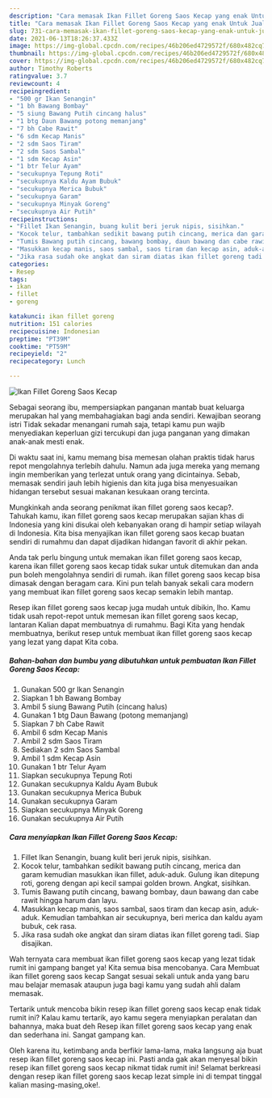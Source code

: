 ```yaml
---
description: "Cara memasak Ikan Fillet Goreng Saos Kecap yang enak Untuk Jualan"
title: "Cara memasak Ikan Fillet Goreng Saos Kecap yang enak Untuk Jualan"
slug: 731-cara-memasak-ikan-fillet-goreng-saos-kecap-yang-enak-untuk-jualan
date: 2021-06-13T18:26:37.433Z
image: https://img-global.cpcdn.com/recipes/46b206ed4729572f/680x482cq70/ikan-fillet-goreng-saos-kecap-foto-resep-utama.jpg
thumbnail: https://img-global.cpcdn.com/recipes/46b206ed4729572f/680x482cq70/ikan-fillet-goreng-saos-kecap-foto-resep-utama.jpg
cover: https://img-global.cpcdn.com/recipes/46b206ed4729572f/680x482cq70/ikan-fillet-goreng-saos-kecap-foto-resep-utama.jpg
author: Timothy Roberts
ratingvalue: 3.7
reviewcount: 4
recipeingredient:
- "500 gr Ikan Senangin"
- "1 bh Bawang Bombay"
- "5 siung Bawang Putih cincang halus"
- "1 btg Daun Bawang potong memanjang"
- "7 bh Cabe Rawit"
- "6 sdm Kecap Manis"
- "2 sdm Saos Tiram"
- "2 sdm Saos Sambal"
- "1 sdm Kecap Asin"
- "1 btr Telur Ayam"
- "secukupnya Tepung Roti"
- "secukupnya Kaldu Ayam Bubuk"
- "secukupnya Merica Bubuk"
- "secukupnya Garam"
- "secukupnya Minyak Goreng"
- "secukupnya Air Putih"
recipeinstructions:
- "Fillet Ikan Senangin, buang kulit beri jeruk nipis, sisihkan."
- "Kocok telur, tambahkan sedikit bawang putih cincang, merica dan garam kemudian masukkan ikan fillet, aduk-aduk. Gulung ikan ditepung roti, goreng dengan api kecil sampai golden brown. Angkat, sisihkan."
- "Tumis Bawang putih cincang, bawang bombay, daun bawang dan cabe rawit hingga harum dan layu."
- "Masukkan kecap manis, saos sambal, saos tiram dan kecap asin, aduk-aduk. Kemudian tambahkan air secukupnya, beri merica dan kaldu ayam bubuk, cek rasa."
- "Jika rasa sudah oke angkat dan siram diatas ikan fillet goreng tadi. Siap disajikan."
categories:
- Resep
tags:
- ikan
- fillet
- goreng

katakunci: ikan fillet goreng 
nutrition: 151 calories
recipecuisine: Indonesian
preptime: "PT39M"
cooktime: "PT59M"
recipeyield: "2"
recipecategory: Lunch

---
```



![Ikan Fillet Goreng Saos Kecap](https://img-global.cpcdn.com/recipes/46b206ed4729572f/680x482cq70/ikan-fillet-goreng-saos-kecap-foto-resep-utama.jpg)

Sebagai seorang ibu, mempersiapkan panganan mantab buat keluarga merupakan hal yang membahagiakan bagi anda sendiri. Kewajiban seorang istri Tidak sekadar menangani rumah saja, tetapi kamu pun wajib menyediakan keperluan gizi tercukupi dan juga panganan yang dimakan anak-anak mesti enak.

Di waktu  saat ini, kamu memang bisa memesan olahan praktis tidak harus repot mengolahnya terlebih dahulu. Namun ada juga mereka yang memang ingin memberikan yang terlezat untuk orang yang dicintainya. Sebab, memasak sendiri jauh lebih higienis dan kita juga bisa menyesuaikan hidangan tersebut sesuai makanan kesukaan orang tercinta. 



Mungkinkah anda seorang penikmat ikan fillet goreng saos kecap?. Tahukah kamu, ikan fillet goreng saos kecap merupakan sajian khas di Indonesia yang kini disukai oleh kebanyakan orang di hampir setiap wilayah di Indonesia. Kita bisa menyajikan ikan fillet goreng saos kecap buatan sendiri di rumahmu dan dapat dijadikan hidangan favorit di akhir pekan.

Anda tak perlu bingung untuk memakan ikan fillet goreng saos kecap, karena ikan fillet goreng saos kecap tidak sukar untuk ditemukan dan anda pun boleh mengolahnya sendiri di rumah. ikan fillet goreng saos kecap bisa dimasak dengan beragam cara. Kini pun telah banyak sekali cara modern yang membuat ikan fillet goreng saos kecap semakin lebih mantap.

Resep ikan fillet goreng saos kecap juga mudah untuk dibikin, lho. Kamu tidak usah repot-repot untuk memesan ikan fillet goreng saos kecap, lantaran Kalian dapat membuatnya di rumahmu. Bagi Kita yang hendak membuatnya, berikut resep untuk membuat ikan fillet goreng saos kecap yang lezat yang dapat Kita coba.

<!--inarticleads1-->

##### Bahan-bahan dan bumbu yang dibutuhkan untuk pembuatan Ikan Fillet Goreng Saos Kecap:

1. Gunakan 500 gr Ikan Senangin
1. Siapkan 1 bh Bawang Bombay
1. Ambil 5 siung Bawang Putih (cincang halus)
1. Gunakan 1 btg Daun Bawang (potong memanjang)
1. Siapkan 7 bh Cabe Rawit
1. Ambil 6 sdm Kecap Manis
1. Ambil 2 sdm Saos Tiram
1. Sediakan 2 sdm Saos Sambal
1. Ambil 1 sdm Kecap Asin
1. Gunakan 1 btr Telur Ayam
1. Siapkan secukupnya Tepung Roti
1. Gunakan secukupnya Kaldu Ayam Bubuk
1. Gunakan secukupnya Merica Bubuk
1. Gunakan secukupnya Garam
1. Siapkan secukupnya Minyak Goreng
1. Gunakan secukupnya Air Putih




<!--inarticleads2-->

##### Cara menyiapkan Ikan Fillet Goreng Saos Kecap:

1. Fillet Ikan Senangin, buang kulit beri jeruk nipis, sisihkan.
1. Kocok telur, tambahkan sedikit bawang putih cincang, merica dan garam kemudian masukkan ikan fillet, aduk-aduk. Gulung ikan ditepung roti, goreng dengan api kecil sampai golden brown. Angkat, sisihkan.
1. Tumis Bawang putih cincang, bawang bombay, daun bawang dan cabe rawit hingga harum dan layu.
1. Masukkan kecap manis, saos sambal, saos tiram dan kecap asin, aduk-aduk. Kemudian tambahkan air secukupnya, beri merica dan kaldu ayam bubuk, cek rasa.
1. Jika rasa sudah oke angkat dan siram diatas ikan fillet goreng tadi. Siap disajikan.




Wah ternyata cara membuat ikan fillet goreng saos kecap yang lezat tidak rumit ini gampang banget ya! Kita semua bisa mencobanya. Cara Membuat ikan fillet goreng saos kecap Sangat sesuai sekali untuk anda yang baru mau belajar memasak ataupun juga bagi kamu yang sudah ahli dalam memasak.

Tertarik untuk mencoba bikin resep ikan fillet goreng saos kecap enak tidak rumit ini? Kalau kamu tertarik, ayo kamu segera menyiapkan peralatan dan bahannya, maka buat deh Resep ikan fillet goreng saos kecap yang enak dan sederhana ini. Sangat gampang kan. 

Oleh karena itu, ketimbang anda berfikir lama-lama, maka langsung aja buat resep ikan fillet goreng saos kecap ini. Pasti anda gak akan menyesal bikin resep ikan fillet goreng saos kecap nikmat tidak rumit ini! Selamat berkreasi dengan resep ikan fillet goreng saos kecap lezat simple ini di tempat tinggal kalian masing-masing,oke!.

